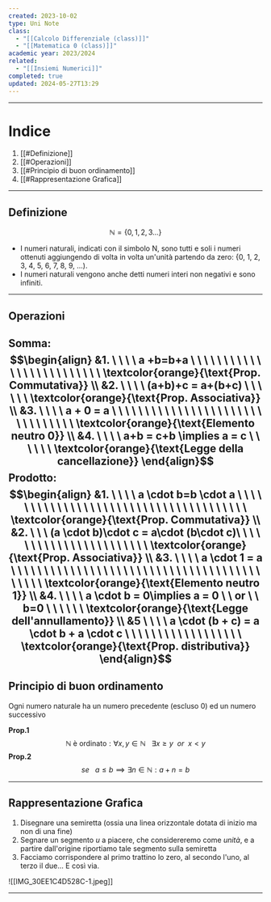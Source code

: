 ```yaml
---
created: 2023-10-02
type: Uni Note
class:
  - "[[Calcolo Differenziale (class)]]"
  - "[[Matematica 0 (class)]]"
academic year: 2023/2024
related:
  - "[[Insiemi Numerici]]"
completed: true
updated: 2024-05-27T13:29
---
```

---
# Indice
1. [[#Definizione]]
2. [[#Operazioni]]
3. [[#Principio di buon ordinamento]]
4. [[#Rappresentazione Grafica]]

---
## Definizione
$$ \mathbb{N}=\{ 0,1,2,3\dots\} $$
- I numeri naturali, indicati con il simbolo N, sono tutti e soli i numeri ottenuti aggiungendo di volta in volta un'unità partendo da zero: {0, 1, 2, 3, 4, 5, 6, 7, 8, 9, ...). 
- I numeri naturali vengono anche detti numeri interi non negativi e sono infiniti.

---
## Operazioni

**Somma:** 
$$\begin{align}
&1. \ \ \ \ a +b=b+a  \ \ \ \ \ \ \  \ \ \ \ \ \ \ \ \ \ \ \ \ \ \ \ \ \ \textcolor{orange}{\text{Prop. Commutativa}}  \\
&2. \ \ \ \ (a+b)+c = a+(b+c) \ \ \ \ \  \ \textcolor{orange}{\text{Prop. Associativa}} \\
&3. \ \ \ \ a + 0 = a \ \ \ \ \ \ \ \ \ \ \ \ \ \ \ \ \ \ \ \ \ \ \ \ \ \ \ \ \ \ \ \ \textcolor{orange}{\text{Elemento neutro 0}} \\
&4. \ \ \ \ a+b = c+b \implies a = c \ \ \ \ \ \ \textcolor{orange}{\text{Legge della cancellazione}}
\end{align}$$
**Prodotto:**$$\begin{align}
&1. \ \ \ \ a \cdot b=b \cdot a  \ \ \ \ \ \ \ \ \ \ \ \ \ \ \ \ \ \ \ \ \ \ \ \ \ \ \ \ \ \ \ \ \ \ \ \ \ \ \textcolor{orange}{\text{Prop. Commutativa}}  \\
&2. \ \ \  (a \cdot b)\cdot c = a\cdot (b\cdot c)\ \ \ \ \ \ \ \ \ \ \ \ \ \ \ \ \ \ \ \ \ \  \ \textcolor{orange}{\text{Prop. Associativa}} \\
&3. \ \ \ \ a \cdot 1 = a \ \ \ \ \ \ \ \ \ \ \ \ \ \ \ \ \ \ \ \ \ \ \ \ \ \ \ \ \ \ \ \ \ \ \ \ \ \ \ \ \ \  \ \textcolor{orange}{\text{Elemento neutro 1}} \\
&4. \ \ \ \ a \cdot b = 0\implies a = 0 \ \ or \ \  b=0 \ \ \ \ \ \ \textcolor{orange}{\text{Legge dell'annullamento}} \\
&5 \ \ \ \ a \cdot (b + c) = a \cdot b + a \cdot c \ \ \ \ \ \ \ \ \ \ \ \ \ \ \ \ \  \ \textcolor{orange}{\text{Prop. distributiva}}
\end{align}$$
---
## Principio di buon ordinamento
Ogni numero naturale ha un numero precedente (escluso 0) ed un numero successivo

**Prop.1**
$$\mathbb{N} \text{ è ordinato}: \forall x,y\in\mathbb{N} \ \ \ \exists x\geq y\ \ or\ \ x <y $$
**Prop.2**
$$se\ \ \ a\leq b \implies \exists n\in\mathbb{N}:a+n=b $$

---
## Rappresentazione Grafica

1. ﻿﻿﻿Disegnare una semiretta (ossia una linea orizzontale dotata di inizio ma non di una fine)
2. ﻿﻿﻿Segnare un segmento *u* a piacere, che considereremo come *unità*, e a partire dall'origine riportiamo tale segmento sulla semiretta
3. ﻿﻿﻿Facciamo corrispondere al primo trattino lo zero, al secondo l'uno, al terzo il due... E così via.

![[IMG_30EE1C4D528C-1.jpeg]]

---